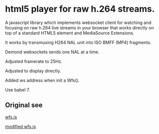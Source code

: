 html5 player for raw h.264 streams. 
================
 
 A javascript library which implements websocket client for watching and focusing on raw h.264 live streams in your browser that works directly on top of a standard HTML5 element and MediaSource Extensions. 
 
 It works by transmuxing H264 NAL unit into ISO BMFF (MP4) fragments.

 Demond websockets sends one NAL at a time.

 Adjusted framerate to 25Hz.

 Adjusted to display directly.

 Added ws address when init a Wfs().

 Use babel 7.
    
 
##  Original see

[wfs.js](https://github.com/ChihChengYang/wfs.js "wfs.js")

[modified wfs.js](https://github.com/MarkRepo/wfs.js "modified wfs.js")

	
	


 
